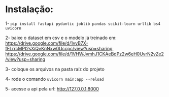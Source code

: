 # Instalação:

1- `pip install fastapi pydantic joblib pandas scikit-learn urllib bs4 uvicorn`

2- baixe o dataset em csv e o modelo já treinado em: https://drive.google.com/file/d/1vvB7X-fELrrcMPI2sXiQvKnNxw0Uccpc/view?usp=sharing, https://drive.google.com/file/d/1VHWJvmhJ1CKAeBdPz2w6eH0UvrN2vZe2/view?usp=sharing

3- coloque os arquivos na pasta raíz do projeto

4- rode o comando `uvicorn main:app --reload`

5- acesse a api pela url: http://127.0.0.1:8000
